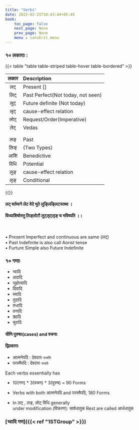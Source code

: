 ```yaml
---
title: "Verbs"
date: 2022-02-21T10:43:44+05:45
book:
    toc_page: false
    next_page: None
    prev_page: None
    menu : sanskrit_menu
---
```



### १० लकाराः :  



{{< table "table  table-striped table-hover table-bordered" >}}

| लकार  | Description                       |
| :---: | :----                             |
| लट्    | Present  []                         |
| लिट्   | Past Perfect(Not today, not seen) |
| लुट्    | Future definite (Not today)       |
| लृट्    | cause-effect relation             |
| लोट्   | Request/Order(Imperative)        |
| लेट्    | Vedas                             |
|       |                                   |
|       |                                   |
| लङ्    | Past                              |
| लिङ्   | (Two Types)                       |
| आशि   | Benedictive                      |
| विधि  |   Potential                        |
| लुङ्    | cause-effect relation             |
| लृङ्    |  Conditional                       |
{{</table>}}

#### लट् वर्तमाने लेट वेदे भूते लुङ्लिङ्लिटस्तथा ।  
#### विध्याशिषोस्तु लिङ्लोटौ लुट्लृट्लृङ् च भविष्यति ।।  


<br/>

• Present Imperfect and continuous are same (लट्)  
• Past Indefinite is also call Aorist tense  
• Furture Simple also Future Indefinite  

### १० गणाः
- भ्वादि
- अदादि
- जुहोत्यादि
- दिवादि
- स्वादि
- तुदादि 
- रुधादि
- तनादि
- क्र्यादि
- चुरादि
 

#### त्रीणि पुरुषाः(cases) and वचनाः


#### द्विप्रकाराः   
*  आत्मनेपदि : देवदत्तः `यजति`
*  परस्मैपदि  : देवदत्तः `यजते`

Each verbs essentially has
- 10(गण) * 3(वचन) * 3(पुरुष) = 90 Forms
- Verbs with both आत्मनेपदि and परस्मैपदि, 180 Forms 

- In लट् , लङ्, लोट् विधि generally   
  under modification (विकरण): सार्वधातुक
  Rest are called आर्धधातुक


### [भ्वादि गण]({{< ref "1STGroup" >}})